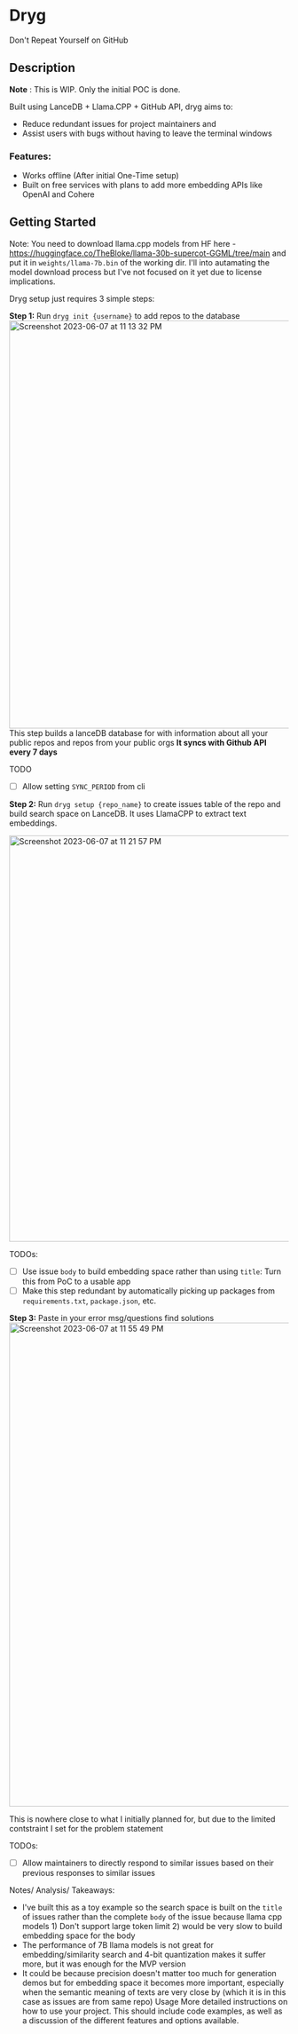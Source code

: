 # Dryg
Don't Repeat Yourself on GitHub

## Description
**Note** : This is WIP. Only the initial POC is done.

Built using LanceDB + Llama.CPP + GitHub API, dryg aims to:
* Reduce redundant issues for project maintainers and
* Assist users with bugs without having to leave the terminal windows

### Features:
* Works offline (After initial One-Time setup)
* Built on free services with plans to add more embedding APIs like OpenAI and Cohere

## Getting Started
Note: You need to download llama.cpp models from HF here - https://huggingface.co/TheBloke/llama-30b-supercot-GGML/tree/main and put it in `weights/llama-7b.bin` of the working dir. I'll into autamating the model download process but I've not focused on it yet due to license implications.

Dryg setup just requires 3 simple steps:

**Step 1:**
Run `dryg init {username}` to add repos to the database
<img width="735" alt="Screenshot 2023-06-07 at 11 13 32 PM" src="https://github.com/AyushExel/Dryg/assets/15766192/f7634f2c-9c96-4ea3-847f-78443438a65a">
This step builds a lanceDB database for with information about all your public repos and repos from your public orgs
**It syncs with Github API every 7 days**

TODO
- [ ] Allow setting `SYNC_PERIOD` from cli

**Step 2:**
Run `dryg setup {repo_name}` to create issues table of the repo and build search space on LanceDB. It uses LlamaCPP to extract text embeddings.

<img width="732" alt="Screenshot 2023-06-07 at 11 21 57 PM" src="https://github.com/AyushExel/Dryg/assets/15766192/9aba70bf-2b90-466c-9861-1c62d9b05c41">

TODOs:
- [ ] Use issue `body` to build embedding space rather than using `title`: Turn this from PoC to a usable app
- [ ] Make this step redundant by automatically picking up packages from `requirements.txt`, `package.json`, etc.

**Step 3:** 
Paste in your error msg/questions find solutions
<img width="872" alt="Screenshot 2023-06-07 at 11 55 49 PM" src="https://github.com/AyushExel/Dryg/assets/15766192/0fab50d8-0fdb-4caa-87d3-1d385c2daf38">

This is nowhere close to what I initially planned for, but due to the limited contstraint I set for the problem statement

TODOs:
- [ ] Allow maintainers to directly respond to similar issues based on their previous responses to similar issues



Notes/ Analysis/ Takeaways:
* I've built this as a toy example so the search space is built on the `title` of issues rather than the complete `body` of the issue because llama cpp models 1) Don't support large token limit 2) would be very slow to build embedding space for the body
* The performance of 7B llama models is not great for embedding/similarity search and 4-bit quantization makes it suffer more, but it was enough for the MVP version
* It could be because precision doesn't matter too much for generation demos but for embedding space it becomes more important, especially when the semantic meaning of texts are very close by (which it is in this case as issues are from same repo)
Usage
More detailed instructions on how to use your project. This should include code examples, as well as a discussion of the different features and options available.

